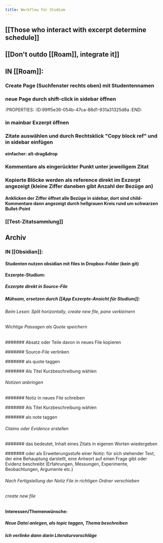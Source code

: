 ```yaml
---
title: Workflow für Studium
---
```


## [[Those who interact with excerpt determine schedule]]

## [[Don't outdo [[Roam]], integrate it]]

## IN [[Roam]]:
### Create Page (Suchfenster rechts oben) mit Studentennamen

### neue Page durch shift-click in sidebar öffnen
:PROPERTIES:
:ID:99ff5e36-054b-47ca-88d1-931a31325d8a
:END:

### in mainbar Exzerpt öffnen

### Zitate auswählen und durch Rechtsklick "Copy block ref" und in sidebar einfügen
#### einfacher: alt-drag&drop

### Kommentare als eingerückter Punkt unter jeweiligem Zitat

### Kopierte Blöcke werden als reference direkt im Exzerpt angezeigt (kleine Ziffer daneben gibt Anzahl der Bezüge an)
#### Anklicken der Ziffer öffnet alle Bezüge in sidebar, dort sind child-Kommentare dann angezeigt durch hellgrauen Kreis rund um schwarzen Bullet-Point 

### [[Test-Zitatsammlung]]

## Archiv
### IN [[Obsidian]]:
#### Studenten nutzen obsidian mit files in Dropbox-Folder (kein git)

#### Exzerpte-Studium:
##### Exzerpte direkt in Source-File

##### Mühsam, ersetzen durch [[App Exzerpte-Ansicht für Studium]]:
###### Beim Lesen: Split horizontally, create new file, pane verkleinern

###### Wichtige Passagen als Quote speichern
####### Absatz oder Teile davon in neues File kopieren

####### Source-File verlinken

####### als quote taggen

####### Als Titel Kurzbeschreibung wählen

###### Notizen anbringen
####### Notiz in neues File schreiben

####### Als Titel Kurzbeschreibung wählen

####### als note taggen

###### Claims oder Evidence erstellen
####### das bedeutet, Inhalt eines Zitats in eigenen Worten wiedergeben

####### oder als Erweiterungsstufe einer Notiz: für sich stehender Text, der eine Behauptung darstellt, eine Antwort auf einen Frage gibt oder Evidenz beschreibt (Erfahrungen, Messungen, Experimente, Beobachtungen, Argumente etc.)

###### Nach Fertigstellung der Notiz File in richtigen Ordner verschieben

###### create new file

#### Interessen/Themenwünsche:
##### Neue Datei anlegen, als topic taggen, Thema beschreiben

##### Ich verlinke dann darin Literaturvorschläge
